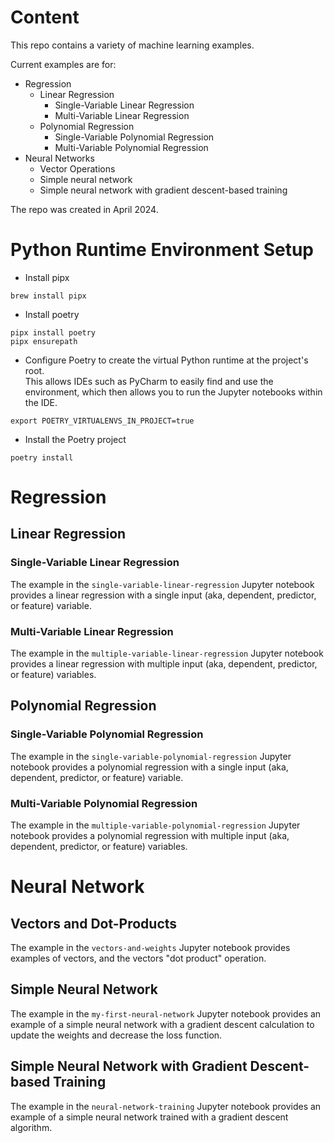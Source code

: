 # Content

This repo contains a variety of machine learning examples.

Current examples are for:
- Regression
  - Linear Regression
    - Single-Variable Linear Regression
    - Multi-Variable Linear Regression
  - Polynomial Regression
    - Single-Variable Polynomial Regression
    - Multi-Variable Polynomial Regression
- Neural Networks
  - Vector Operations
  - Simple neural network
  - Simple neural network with gradient descent-based training

The repo was created in April 2024.

# Python Runtime Environment Setup

- Install pipx
```shell
brew install pipx
```

- Install poetry
```shell
pipx install poetry
pipx ensurepath
```

- Configure Poetry to create the virtual Python runtime at the project's root. \
This allows IDEs such as PyCharm to easily find and use the environment, which then allows you to run the Jupyter notebooks within the IDE.
```shell
export POETRY_VIRTUALENVS_IN_PROJECT=true
```

- Install the Poetry project
```shell
poetry install
```

# Regression

## Linear Regression

### Single-Variable Linear Regression

The example in the `single-variable-linear-regression` Jupyter notebook provides a linear regression with a single input 
(aka, dependent, predictor, or feature) variable.

### Multi-Variable Linear Regression

The example in the `multiple-variable-linear-regression` Jupyter notebook provides a linear regression with multiple input 
(aka, dependent, predictor, or feature) variables.

## Polynomial Regression

### Single-Variable Polynomial Regression

The example in the `single-variable-polynomial-regression` Jupyter notebook provides a polynomial regression with a single input 
(aka, dependent, predictor, or feature) variable.

### Multi-Variable Polynomial Regression

The example in the `multiple-variable-polynomial-regression` Jupyter notebook provides a polynomial regression with multiple input 
(aka, dependent, predictor, or feature) variables.

# Neural Network

## Vectors and Dot-Products

The example in the `vectors-and-weights` Jupyter notebook provides examples of vectors, and the vectors "dot product" operation.

## Simple Neural Network

The example in the `my-first-neural-network` Jupyter notebook provides an example of a simple neural network with 
a gradient descent calculation to update the weights and decrease the loss function.

## Simple Neural Network with Gradient Descent-based Training

The example in the `neural-network-training` Jupyter notebook provides an example of a simple neural network trained with 
a gradient descent algorithm.